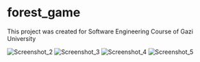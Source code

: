 # forest_game
This project was created for Software Engineering Course of Gazi University

![Screenshot_2](https://user-images.githubusercontent.com/50523883/172778187-299b62df-37a1-484a-8c63-1902758bdaba.png)
![Screenshot_3](https://user-images.githubusercontent.com/50523883/172778232-b2011914-e8f7-4fd0-b391-5d0f4fda8b78.png)
![Screenshot_4](https://user-images.githubusercontent.com/50523883/172778305-1e8e5fc4-15d9-426e-ba12-0958e96b04e7.png)
![Screenshot_5](https://user-images.githubusercontent.com/50523883/172778365-3b58c42c-f4a7-4ebb-aa2d-ab334ff576b3.png)
